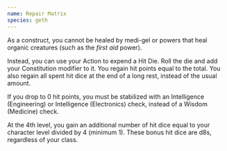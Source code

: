 ```yaml
---
name: Repair Matrix
species: geth
---
```

As a construct, you cannot be healed by medi-gel or powers that heal organic creatures (such as the _first aid_ power).

Instead, you can use your Action to expend a Hit Die. Roll the die and add your Constitution modifier to it. You regain
hit points equal to the total. You also regain all spent hit dice at the end of a long rest, instead of the usual amount.

If you drop to 0 hit points, you must be stabilized with an Intelligence (Engineering) or Intelligence (Electronics) check,
instead of a Wisdom (Medicine) check.

At the 4th level, you gain an additional number of hit dice equal to your character level divided by 4 (minimum 1).
These bonus hit dice are d8s, regardless of your class.
